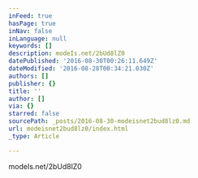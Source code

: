 ```yaml
---
inFeed: true
hasPage: true
inNav: false
inLanguage: null
keywords: []
description: modeIs.net/2bUd8lZ0
datePublished: '2016-08-30T00:26:11.649Z'
dateModified: '2016-08-28T00:34:21.030Z'
authors: []
publisher: {}
title: ''
author: []
via: {}
starred: false
sourcePath: _posts/2016-08-30-modeisnet2bud8lz0.md
url: modeisnet2bud8lz0/index.html
_type: Article

---
```

modeIs.net/2bUd8lZ0